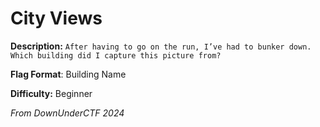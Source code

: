 # City Views
**Description:** `After having to go on the run, I’ve had to bunker down. Which building did I capture this picture from?`

**Flag Format**: Building Name

**Difficulty:** Beginner

*From DownUnderCTF 2024*